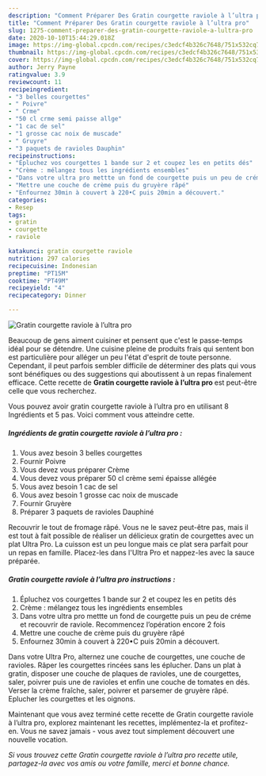 ```yaml
---
description: "Comment Préparer Des Gratin courgette raviole à l’ultra pro"
title: "Comment Préparer Des Gratin courgette raviole à l’ultra pro"
slug: 1275-comment-preparer-des-gratin-courgette-raviole-a-lultra-pro
date: 2020-10-10T15:44:29.018Z
image: https://img-global.cpcdn.com/recipes/c3edcf4b326c7648/751x532cq70/gratin-courgette-raviole-a-lultra-pro-photo-principale-de-la-recette.jpg
thumbnail: https://img-global.cpcdn.com/recipes/c3edcf4b326c7648/751x532cq70/gratin-courgette-raviole-a-lultra-pro-photo-principale-de-la-recette.jpg
cover: https://img-global.cpcdn.com/recipes/c3edcf4b326c7648/751x532cq70/gratin-courgette-raviole-a-lultra-pro-photo-principale-de-la-recette.jpg
author: Jerry Payne
ratingvalue: 3.9
reviewcount: 11
recipeingredient:
- "3 belles courgettes"
- " Poivre"
- " Crme"
- "50 cl crme semi paisse allge"
- "1 cac de sel"
- "1 grosse cac noix de muscade"
- " Gruyre"
- "3 paquets de ravioles Dauphin"
recipeinstructions:
- "Épluchez vos courgettes 1 bande sur 2 et coupez les en petits dés"
- "Crème : mélangez tous les ingrédients ensembles"
- "Dans votre ultra pro mettte un fond de courgette puis un peu de créme et recouvrir de raviole. Recommencez l’opération encore 2 fois"
- "Mettre une couche de crème puis du gruyère râpé"
- "Enfournez 30min à couvert à 220•C puis 20min a découvert."
categories:
- Resep
tags:
- gratin
- courgette
- raviole

katakunci: gratin courgette raviole 
nutrition: 297 calories
recipecuisine: Indonesian
preptime: "PT15M"
cooktime: "PT49M"
recipeyield: "4"
recipecategory: Dinner

---
```



![Gratin courgette raviole à l’ultra pro](https://img-global.cpcdn.com/recipes/c3edcf4b326c7648/751x532cq70/gratin-courgette-raviole-a-lultra-pro-photo-principale-de-la-recette.jpg)

Beaucoup de gens aiment cuisiner et pensent que c'est le passe-temps idéal pour se détendre. Une cuisine pleine de produits frais qui sentent bon est particulière pour alléger un peu l'état d'esprit de toute personne. Cependant, il peut parfois sembler difficile de déterminer des plats qui vous sont bénéfiques ou des suggestions qui aboutissent à un repas finalement efficace. Cette recette de <strong> Gratin courgette raviole à l’ultra pro </strong> est peut-être celle que vous recherchez.

<!--inarticleads1-->

Vous pouvez avoir gratin courgette raviole à l’ultra pro en utilisant 8 Ingrédients et 5 pas. Voici comment vous atteindre cette.

##### Ingrédients de gratin courgette raviole à l’ultra pro :

1. Vous avez besoin 3 belles courgettes
1. Fournir  Poivre
1. Vous devez vous préparer  Crème
1. Vous devez vous préparer 50 cl crème semi épaisse allégée
1. Vous avez besoin 1 cac de sel
1. Vous avez besoin 1 grosse cac noix de muscade
1. Fournir  Gruyère
1. Préparer 3 paquets de ravioles Dauphiné


Recouvrir le tout de fromage râpé. Vous ne le savez peut-être pas, mais il est tout à fait possible de réaliser un délicieux gratin de courgettes avec un plat Ultra Pro. La cuisson est un peu longue mais ce plat sera parfait pour un repas en famille. Placez-les dans l&#39;Ultra Pro et nappez-les avec la sauce préparée. 

<!--inarticleads2-->

##### Gratin courgette raviole à l’ultra pro instructions :

1. Épluchez vos courgettes 1 bande sur 2 et coupez les en petits dés
1. Crème : mélangez tous les ingrédients ensembles
1. Dans votre ultra pro mettte un fond de courgette puis un peu de créme et recouvrir de raviole. Recommencez l’opération encore 2 fois
1. Mettre une couche de crème puis du gruyère râpé
1. Enfournez 30min à couvert à 220•C puis 20min a découvert.


Dans votre Ultra Pro, alternez une couche de courgettes, une couche de ravioles. Râper les courgettes rincées sans les éplucher. Dans un plat à gratin, disposer une couche de plaques de ravioles, une de courgettes, saler, poivrer puis une de ravioles et enfin une couche de tomates en dés. Verser la crème fraîche, saler, poivrer et parsemer de gruyère râpé. Eplucher les courgettes et les oignons. 

<!--inarticleads1-->

<p>
Maintenant que vous avez terminé cette recette de Gratin courgette raviole à l’ultra pro, explorez maintenant les recettes, implémentez-la et profitez-en. Vous ne savez jamais - vous avez tout simplement découvert une nouvelle vocation.
</p>

<p>
<i>Si vous trouvez cette Gratin courgette raviole à l’ultra pro recette utile, partagez-la avec vos amis ou votre famille, merci et bonne chance.</i>
</p>
